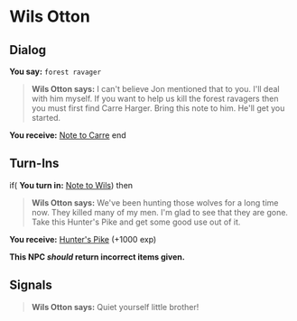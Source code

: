 # Wils Otton
## Dialog

**You say:** `forest ravager`



>**Wils Otton says:** I can't believe Jon mentioned that to you. I'll deal with him myself. If you want to help us kill the forest ravagers then you must first find Carre Harger. Bring this note to him. He'll get you started.


**You receive:**  [Note to Carre](/item/31781)
end

## Turn-Ins





if( **You turn in:** [Note to Wils](/item/31782)) then


>**Wils Otton says:** We've been hunting those wolves for a long time now. They killed many of my men. I'm glad to see that they are gone. Take this Hunter's Pike and get some good use out of it.


 **You receive:**  [Hunter's Pike](/item/32170) (+1000 exp)

**This NPC *should* return incorrect items given.**

## Signals

>**Wils Otton says:** Quiet yourself little brother!